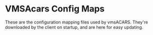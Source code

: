 # VMSAcars Config Maps

These are the configuration mapping files used by vmsACARS. They're downloaded by the client on startup, and are here for easy updating.